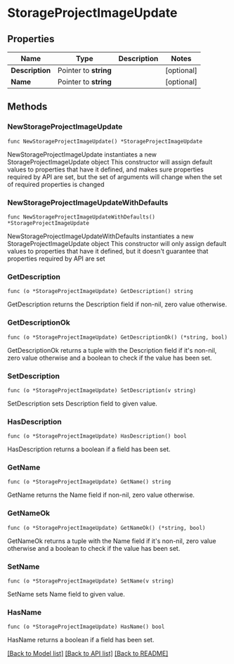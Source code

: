 # StorageProjectImageUpdate

## Properties

Name | Type | Description | Notes
------------ | ------------- | ------------- | -------------
**Description** | Pointer to **string** |  | [optional] 
**Name** | Pointer to **string** |  | [optional] 

## Methods

### NewStorageProjectImageUpdate

`func NewStorageProjectImageUpdate() *StorageProjectImageUpdate`

NewStorageProjectImageUpdate instantiates a new StorageProjectImageUpdate object
This constructor will assign default values to properties that have it defined,
and makes sure properties required by API are set, but the set of arguments
will change when the set of required properties is changed

### NewStorageProjectImageUpdateWithDefaults

`func NewStorageProjectImageUpdateWithDefaults() *StorageProjectImageUpdate`

NewStorageProjectImageUpdateWithDefaults instantiates a new StorageProjectImageUpdate object
This constructor will only assign default values to properties that have it defined,
but it doesn't guarantee that properties required by API are set

### GetDescription

`func (o *StorageProjectImageUpdate) GetDescription() string`

GetDescription returns the Description field if non-nil, zero value otherwise.

### GetDescriptionOk

`func (o *StorageProjectImageUpdate) GetDescriptionOk() (*string, bool)`

GetDescriptionOk returns a tuple with the Description field if it's non-nil, zero value otherwise
and a boolean to check if the value has been set.

### SetDescription

`func (o *StorageProjectImageUpdate) SetDescription(v string)`

SetDescription sets Description field to given value.

### HasDescription

`func (o *StorageProjectImageUpdate) HasDescription() bool`

HasDescription returns a boolean if a field has been set.

### GetName

`func (o *StorageProjectImageUpdate) GetName() string`

GetName returns the Name field if non-nil, zero value otherwise.

### GetNameOk

`func (o *StorageProjectImageUpdate) GetNameOk() (*string, bool)`

GetNameOk returns a tuple with the Name field if it's non-nil, zero value otherwise
and a boolean to check if the value has been set.

### SetName

`func (o *StorageProjectImageUpdate) SetName(v string)`

SetName sets Name field to given value.

### HasName

`func (o *StorageProjectImageUpdate) HasName() bool`

HasName returns a boolean if a field has been set.


[[Back to Model list]](../README.md#documentation-for-models) [[Back to API list]](../README.md#documentation-for-api-endpoints) [[Back to README]](../README.md)


